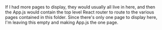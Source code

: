 If I had more pages to display, they would usually all live in here, and then the App.js would contain the top level React router to route to the various pages contained in this folder. Since there's only one page to display here, I'm leaving this empty and making App.js the one page.